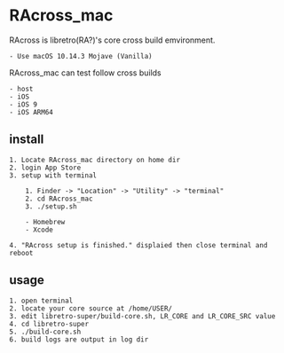 RAcross_mac
===========

RAcross is libretro(RA?)'s core cross build emvironment.

	- Use macOS 10.14.3 Mojave (Vanilla)

RAcross_mac can test follow cross builds

	- host
	- iOS
	- iOS 9
	- iOS ARM64


install
-------

	1. Locate RAcross_mac directory on home dir
	2. login App Store
	3. setup with terminal

		1. Finder -> "Location" -> "Utility" -> "terminal"
		2. cd RAcross_mac
		3. ./setup.sh

		- Homebrew
		- Xcode

	4. "RAcross setup is finished." displaied then close terminal and reboot

usage
-----

	1. open terminal
	2. locate your core source at /home/USER/
	3. edit libretro-super/build-core.sh, LR_CORE and LR_CORE_SRC value
	4. cd libretro-super
	5. ./build-core.sh
	6. build logs are output in log dir

